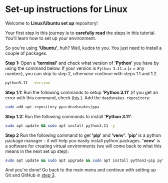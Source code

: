 # Set-up instructions for Linux

Welcome to **Linux/Ubuntu set up** repository!

Your first step in this journey is to **carefully read** the steps in this tutorial. You'll learn how to set up your environment.

So you're using **'Ubuntu'**, huh? Well, kudos to you. You just need to install a couple of packages.

**Step 1:** Open a **'terminal'** and check what version of **'Python'** you have by using the command below. If your version is `Python 3.11.x` (`x` = any number), you can skip to step 2, otherwise continue with steps 1.1 and 1.2

```bash
python3.11 --version
```

**Step 1.1:** Run the following commands to setup **'Python 3.11'** (if you get an error with this command, check [this](troubleshooting.md#6-when-setting-up-python-38-i-get-an-error)
). Add the `deadsnakes repository`:

```bash
sudo add-apt-repository ppa:deadsnakes/ppa
```

**Step 1.2:** Run the following commands to install **'Python 3.11'**:

```bash
sudo apt update && sudo apt install python3.11 -y
```

**Step 2** Run the following command to get **'pip'** and **'venv'**. **'pip'** is a python package manager - it will help you easily install python packages. **'venv'** is a software for creating virtual environments (we will come back to what this means in the next set up step):

```bash
sudo apt update && sudo apt upgrade && sudo apt install python3-pip python3.11-venv -y
```

And you're done! Go back to the main menu and continue with setting up Git and GitHub in [step 3](README.md#3-setup-git-and-gitHub).
